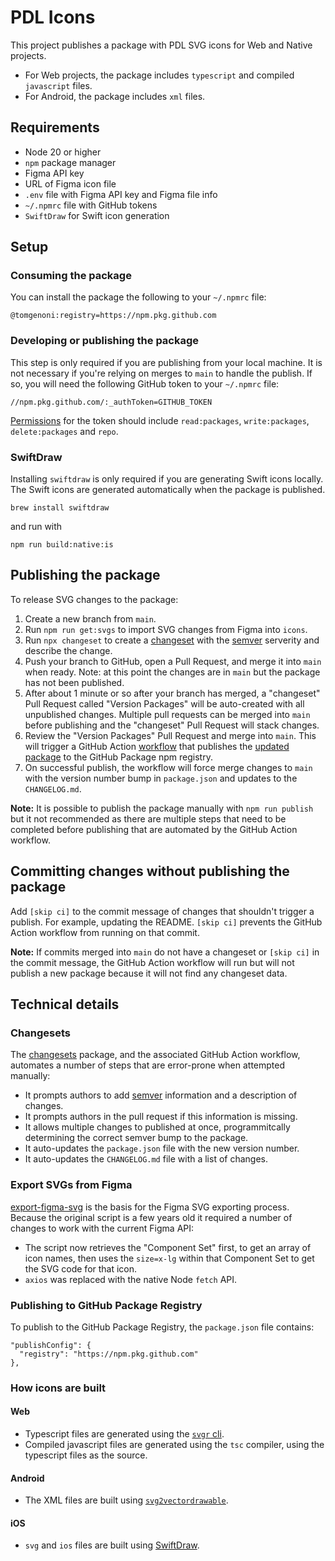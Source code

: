 # PDL Icons

This project publishes a package with PDL SVG icons for Web and Native projects.

- For Web projects, the package includes `typescript` and compiled `javascript` files.
- For Android, the package includes `xml` files.

## Requirements

 - Node 20 or higher
 - `npm` package manager
 - Figma API key
 - URL of Figma icon file
 - `.env` file with Figma API key and Figma file info
 - `~/.npmrc` file with GitHub tokens
 - `SwiftDraw` for Swift icon generation

## Setup

### Consuming the package

You can install the package the following to your `~/.npmrc` file:

```
@tomgenoni:registry=https://npm.pkg.github.com
```

### Developing or publishing the package

This step is only required if you are publishing from your local machine. It is not necessary if you're relying on merges to `main` to handle the publish. If so, you will need the following GitHub token to your `~/.npmrc` file:

```
//npm.pkg.github.com/:_authToken=GITHUB_TOKEN
```

[Permissions](https://docs.github.com/en/packages/learn-github-packages/about-permissions-for-github-packages#about-scopes-and-permissions-for-package-registries) for the token should include `read:packages`, `write:packages`, `delete:packages` and `repo`.

### SwiftDraw

Installing `swiftdraw` is only required if you are generating Swift icons locally. The Swift icons are generated automatically when the package is published.

```
brew install swiftdraw
```

and run with

```
npm run build:native:is
```

## Publishing the package

To release SVG changes to the package:

1. Create a new branch from `main`.
2. Run `npm run get:svgs` to import SVG changes from Figma into `icons`.
3. Run `npx changeset` to create a [changeset](https://github.com/changesets/changesets/tree/main?tab=readme-ov-file) with the [semver](https://semver.org/) serverity and describe the change.
4. Push your branch to GitHub, open a Pull Request, and merge it into `main` when ready. Note: at this point the changes are in `main` but the package has not been published.
5. After about 1 minute or so after your branch has merged, a "changeset" Pull Request called "Version Packages" will be auto-created with all unpublished changes. Multiple pull requests can be merged into `main` before publishing and the "changeset" Pull Request will stack changes.
6. Review the "Version Packages" Pull Request and merge into `main`. This will trigger a GitHub Action [workflow](https://github.com/tomgenoni/pdl-icons/blob/main/.github/workflows/release.yml) that publishes the [updated package](https://github.com/tomgenoni/pdl-icons/pkgs/npm/pdl-icons) to the GitHub Package npm registry.
7. On successful publish, the workflow will force merge changes to `main` with the version number bump in `package.json` and updates to the `CHANGELOG.md`.

**Note:** It is possible to publish the package manually with `npm run publish` but it not recommended as there are multiple steps that need to be completed before publishing that are automated by the GitHub Action workflow.

## Committing changes without publishing the package

Add `[skip ci]` to the commit message of changes that shouldn't trigger a publish. For example, updating the README. `[skip ci]` prevents the GitHub Action workflow from running on that commit.

**Note:** If commits merged into `main` do not have a changeset or `[skip ci]` in the commit message, the GitHub Action workflow will run but will not publish a new package because it will not find any changeset data.

## Technical details

### Changesets

The [changesets](https://github.com/changesets/changesets) package, and the associated GitHub Action workflow, automates a number of steps that are error-prone when attempted manually:

 - It prompts authors to add [semver](https://semver.org/) information and a description of changes.
 - It prompts authors in the pull request if this information is missing.
 - It allows multiple changes to published at once, programmitcally determining the correct semver bump to the package.
 - It auto-updates the `package.json` file with the new version number.
 - It auto-updates the `CHANGELOG.md` file with a list of changes.

### Export SVGs from Figma

[export-figma-svg](https://github.com/jacobtyq/export-figma-svg) is the basis for the Figma SVG exporting process. Because the original script is a few years old it required a number of changes to work with the current Figma API:

 - The script now retrieves the "Component Set" first, to get an array of icon names, then uses the `size=x-lg` within that Component Set to get the SVG code for that icon.
 - `axios` was replaced with the native Node `fetch` API.

### Publishing to GitHub Package Registry

To publish to the GitHub Package Registry, the `package.json` file contains:

```
"publishConfig": {
  "registry": "https://npm.pkg.github.com"
},
```

### How icons are built

#### Web

 - Typescript files are generated using the [`svgr` cli](https://react-svgr.com/).
 - Compiled javascript files are generated using the `tsc` compiler, using the typescript files as the source.

#### Android

 - The XML files are built using [`svg2vectordrawable`](https://github.com/Ashung/svg2vectordrawable).

#### iOS

 - `svg` and `ios` files are built using [SwiftDraw](https://github.com/swhitty/SwiftDraw).
